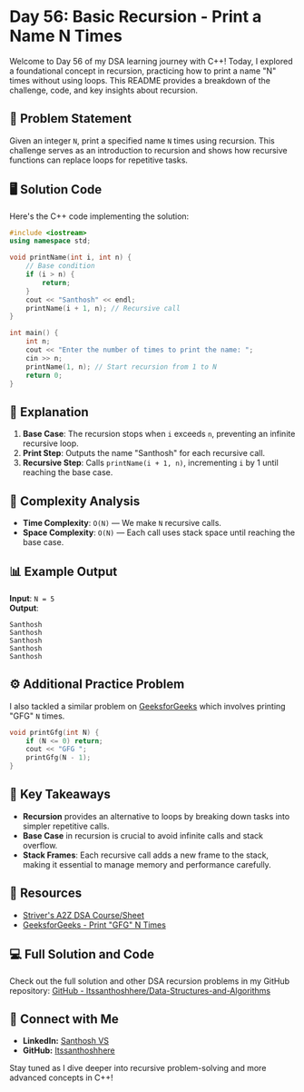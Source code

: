 # Day 56: Basic Recursion - Print a Name N Times

Welcome to Day 56 of my DSA learning journey with C++! Today, I explored a foundational concept in recursion, practicing how to print a name "N" times without using loops. This README provides a breakdown of the challenge, code, and key insights about recursion.

## 🚀 Problem Statement
Given an integer `N`, print a specified name `N` times using recursion. This challenge serves as an introduction to recursion and shows how recursive functions can replace loops for repetitive tasks.

## 🖥️ Solution Code
Here's the C++ code implementing the solution:

```cpp
#include <iostream>
using namespace std;

void printName(int i, int n) {
    // Base condition
    if (i > n) {
        return;
    }
    cout << "Santhosh" << endl;
    printName(i + 1, n); // Recursive call
}

int main() {
    int n;
    cout << "Enter the number of times to print the name: ";
    cin >> n;
    printName(1, n); // Start recursion from 1 to N
    return 0;
}
```

## 📝 Explanation
1. **Base Case**: The recursion stops when `i` exceeds `n`, preventing an infinite recursive loop.
2. **Print Step**: Outputs the name "Santhosh" for each recursive call.
3. **Recursive Step**: Calls `printName(i + 1, n)`, incrementing `i` by 1 until reaching the base case.

## 🔄 Complexity Analysis
- **Time Complexity**: `O(N)` — We make `N` recursive calls.
- **Space Complexity**: `O(N)` — Each call uses stack space until reaching the base case.

## 📊 Example Output
**Input**: `N = 5`  
**Output**:  
```
Santhosh
Santhosh
Santhosh
Santhosh
Santhosh
```

## ⚙️ Additional Practice Problem
I also tackled a similar problem on [GeeksforGeeks](https://www.geeksforgeeks.org/problems/print-gfg-n-times/1?utm_source=youtube&utm_medium=collab_striver_ytdescription&utm_campaign=print-gfg-n-times) which involves printing "GFG" `N` times.

```cpp
void printGfg(int N) {
    if (N <= 0) return;
    cout << "GFG ";
    printGfg(N - 1);
}
```

## 🌟 Key Takeaways
- **Recursion** provides an alternative to loops by breaking down tasks into simpler repetitive calls.
- **Base Case** in recursion is crucial to avoid infinite calls and stack overflow.
- **Stack Frames**: Each recursive call adds a new frame to the stack, making it essential to manage memory and performance carefully.

## 🔗 Resources
- [Striver's A2Z DSA Course/Sheet](https://takeuforward.org/strivers-a2z-dsa-course/strivers-a2z-dsa-course-sheet-2)
- [GeeksforGeeks - Print "GFG" N Times](https://www.geeksforgeeks.org/problems/print-gfg-n-times/1?utm_source=youtube&utm_medium=collab_striver_ytdescription&utm_campaign=print-gfg-n-times)

## 💻 Full Solution and Code
Check out the full solution and other DSA recursion problems in my GitHub repository:
[GitHub - Itssanthoshhere/Data-Structures-and-Algorithms](https://github.com/Itssanthoshhere/Data-Structures-and-Algorithms/blob/main/C%2B%2B%20with%20DSA-learning-journey/Day56%20-%20Basic%20Recursion%20Problems%20-%20Print%20name%20N%20times/Print_name_N_times.cpp)

## 🔗 Connect with Me
- **LinkedIn:** [Santhosh VS](https://www.linkedin.com/in/thesanthoshvs/)
- **GitHub:** [Itssanthoshhere](https://github.com/Itssanthoshhere)

Stay tuned as I dive deeper into recursive problem-solving and more advanced concepts in C++!

